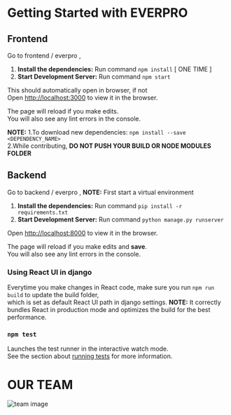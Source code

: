 # Getting Started with EVERPRO

## Frontend

Go to frontend / everpro ,
1. **Install the dependencies:** Run command `npm install`   [ ONE TIME ]
2. **Start Development Server:** Run command `npm start`

This should automatically open in browser, if not\
Open [http://localhost:3000](http://localhost:3000) to view it in the browser.

The page will reload if you make edits.\
You will also see any lint errors in the console.

**NOTE:** 
1.To download new dependencies: `npm install --save <DEPENDENCY_NAME>`\
2.While contributing, **DO NOT PUSH YOUR BUILD OR NODE MODULES FOLDER**

## Backend

Go to backend / everpro ,
**NOTE:** First start a virtual environment
1. **Install the dependencies:** Run command `pip install -r requirements.txt`
2. **Start Development Server:** Run command `python manage.py runserver`

Open [http://localhost:8000](http://localhost:8000) to view it in the browser.

The page will reload if you make edits and **save**.\
You will also see any lint errors in the console.

### Using React UI in django

Everytime you make changes in React code, make sure you run `npm run build` to update the build folder,\
which is set as default React UI path in django settings.
**NOTE:** It correctly bundles React in production mode and optimizes the build for the best performance.

### `npm test`

Launches the test runner in the interactive watch mode.\
See the section about [running tests](https://facebook.github.io/create-react-app/docs/running-tests) for more information.

# OUR TEAM

![team image](https://raw.githubusercontent.com/naklic0der/EVERPRO/main/everpro_team.png)


